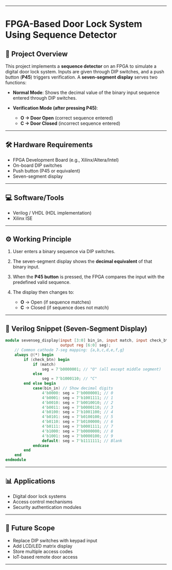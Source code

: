 
---

# FPGA-Based Door Lock System Using Sequence Detector

## 📌 Project Overview

This project implements a **sequence detector** on an FPGA to simulate a digital door lock system. Inputs are given through DIP switches, and a push button (**P45**) triggers verification. A **seven-segment display** serves two functions:

* **Normal Mode**: Shows the decimal value of the binary input sequence entered through DIP switches.
* **Verification Mode (after pressing P45)**:

  * **O → Door Open** (correct sequence entered)
  * **C → Door Closed** (incorrect sequence entered)

---

## 🛠️ Hardware Requirements

* FPGA Development Board (e.g., Xilinx/Altera/Intel)
* On-board DIP switches
* Push button (P45 or equivalent)
* Seven-segment display

---

## 💻 Software/Tools

* Verilog / VHDL (HDL implementation)
* Xilinx ISE 

---

## ⚙️ Working Principle

1. User enters a binary sequence via DIP switches.
2. The seven-segment display shows the **decimal equivalent** of that binary input.
3. When the **P45 button** is pressed, the FPGA compares the input with the predefined valid sequence.
4. The display then changes to:

   * **O** → Open (if sequence matches)
   * **C** → Closed (if sequence does not match)

---

## 🧩 Verilog Snippet (Seven-Segment Display)

```verilog
module sevenseg_display(input [3:0] bin_in, input match, input check_btn, 
                        output reg [6:0] seg);
    // Common cathode 7-seg mapping: {a,b,c,d,e,f,g}
    always @(*) begin
        if (check_btn) begin
            if (match) 
                seg = 7'b0000001; // "O" (all except middle segment)
            else 
                seg = 7'b1000110; // "C"
        end else begin
            case(bin_in) // Show decimal digits
                4'b0000: seg = 7'b0000001; // 0
                4'b0001: seg = 7'b1001111; // 1
                4'b0010: seg = 7'b0010010; // 2
                4'b0011: seg = 7'b0000110; // 3
                4'b0100: seg = 7'b1001100; // 4
                4'b0101: seg = 7'b0100100; // 5
                4'b0110: seg = 7'b0100000; // 6
                4'b0111: seg = 7'b0001111; // 7
                4'b1000: seg = 7'b0000000; // 8
                4'b1001: seg = 7'b0000100; // 9
                default: seg = 7'b1111111; // Blank
            endcase
        end
    end
endmodule
```

---

## 📊 Applications

* Digital door lock systems
* Access control mechanisms
* Security authentication modules

---

## 🚀 Future Scope

* Replace DIP switches with keypad input
* Add LCD/LED matrix display
* Store multiple access codes
* IoT-based remote door access

---
